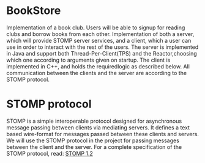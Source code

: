 # BookStore
Implementation of a book club. Users will be able to signup for reading clubs and borrow books from each other. Implementation of both a server, which will provide STOMP server services, and a client, which a user can use in order to interact with the rest of the users. The server is implemented in Java and support both Thread-Per-Client(TPS) and the Reactor,choosing which one according to arguments given on startup. The client is implemented in C++, and holds the requiredlogic as described below. All communication between the clients and the server are according to the STOMP protocol.
# STOMP protocol
STOMP is a simple interoperable protocol designed for asynchronous message passing between clients via mediating servers. It defines a text based wire-format for messages passed between these clients and servers. We will use the STOMP protocol in the project for passing messages between the client and the server. For a complete specification of the STOMP protocol, read: [STOMP 1.2](https://stomp.github.io/stomp-specification-1.2.html)

